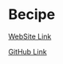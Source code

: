 # Becipe

[WebSite Link](https://camiloagudelo4368.github.io/Becipe/)

[GitHub Link](https://github.com/Camiloagudelo4368/Becipe.git)